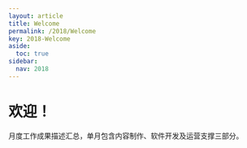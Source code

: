 ```yaml
---
layout: article
title: Welcome
permalink: /2018/Welcome
key: 2018-Welcome
aside:
  toc: true
sidebar:
  nav: 2018
---
```



# 欢迎！

月度工作成果描述汇总，单月包含内容制作、软件开发及运营支撑三部分。

